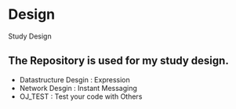# Design
Study Design


## The Repository is used for my study design.

* Datastructure Desgin : Expression
* Network Desgin : Instant Messaging
* OJ_TEST : Test your code with Others
